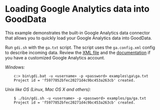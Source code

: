# Loading Google Analytics data into GoodData

This example demonstrates the built-in Google Analytics data connector that allows you to quickly load your Google Analytics data into GoodData.

Run `gdi.sh` with the `ga.txt` script. The script uses the `ga.config.xml` config to describe incoming data. Review the [XML file](ga.config.xml) and the [documentation](http://github.com/gooddata/GoodData-DI/blob/master/cli-distro/doc/DOCUMENTATION.md#config) if you have a customized Google Analytics account.

_Windows:_

        c:> bin\gdi.bat -u <username> -p <password> examples\ga\ga.txt
        Project id = 'f5977852bfec20271d4c9bc453a263cb' created.


_Unix like OS (Linux, Mac OS X and others):_

        $ ./bin/gdi.sh -u <username> -p <password> examples/ga/ga.txt
        Project id = 'f5977852bfec20271d4c9bc453a263cb' created.
